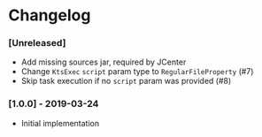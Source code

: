 # Changelog

### [Unreleased]
  - Add missing sources jar, required by JCenter
  - Change `KtsExec` `script` param type to `RegularFileProperty` (#7)
  - Skip task execution if no `script` param was provided (#8)

### [1.0.0] - 2019-03-24
  - Initial implementation
